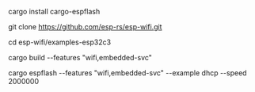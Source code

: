 cargo install cargo-espflash

git clone https://github.com/esp-rs/esp-wifi.git

cd esp-wifi/examples-esp32c3

cargo build --features "wifi,embedded-svc"

cargo espflash --features "wifi,embedded-svc" --example dhcp --speed 2000000
